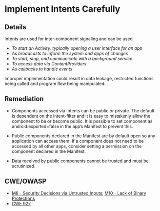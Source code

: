 # Implement Intents Carefully

## Details 

Intents are used for inter-component signaling and can be used

 * *To start an Activity, typically opening a user interface for an app*
 * *As broadcasts to inform the system and apps of changes*
 * *To start, stop, and communicate with a background service*
 * *To access data via ContentProviders*
 * *As callbacks to handle events*

Improper implementation could result in data leakage, restricted functions being called and program flow being manipulated.

## Remediation

 * Components accessed via Intents can be public or private. The default is dependent on the intent-filter and it is easy to mistakenly allow the component to be or become public. It is possible to set component as android:exported=false in the app’s Manifest to prevent this.
 
 * Public components declared in the Manifest are by default open so any application can access them. If a component does not need to be accessed by all other apps, consider setting a permission on the component declared in the Manifest.

 * Data received by public components cannot be trusted and must be scrutinized.

## CWE/OWASP

 * [M8 - Security Decisions via Untrusted Inputs](https://www.owasp.org/index.php/Mobile_Top_10_2014-M8); [M10 - Lack of Binary Protections](https://www.owasp.org/index.php/Mobile_Top_10_2014-M10)
 * [CWE 927](http://cwe.mitre.org/data/definitions/316.html)
